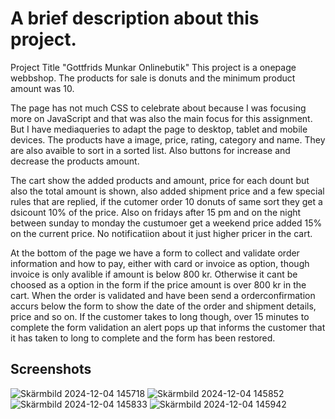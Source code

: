 
# A brief description about this project.
Project Title "Gottfrids Munkar Onlinebutik"
This project is a onepage webbshop. The products for sale is donuts and the minimum product amount was 10. 

The page has not much CSS to celebrate about because I was focusing more on JavaScript and that was also the main focus for this assignment. 
But I have mediaqueries to adapt the page to desktop, tablet and mobile devices. 
The products have a image, price, rating, category and name. They are also avaible to sort in a sorted list. Also buttons for increase and decrease the products amount.

The cart show the added products and amount, price for each dount but also the total amount is shown, also added shipment price and a few special rules that are replied, if
the cutomer order 10 donuts of same sort they get a dsicount 10% of the price. Also on fridays after 15 pm and on the night between sunday to monday the custumoer get a weekend price
added 15% on the current price. No notificatiion about it just higher pricer in the cart. 

At the bottom of the page we have a form to collect and validate order information and how to pay, either with card or invoice as option, though invoice is only avalible if amount is below
800 kr. Otherwise it cant be choosed as a option in the form if the price amount is over 800 kr in the cart. When the order is validated and have been send a orderconfirmation accurs below
the form to show the date of the order and shipment details, price and so on. If the customer takes to long though, over 15 minutes to complete the form validation an alert pops up that informs
the customer that it has taken to long to complete and the form has been restored. 

## Screenshots
![Skärmbild 2024-12-04 145718](https://github.com/user-attachments/assets/728f84fe-008a-4fe7-957c-145a59c3ebbb)
![Skärmbild 2024-12-04 145852](https://github.com/user-attachments/assets/48ebb991-8f1c-4b20-af82-2b19a5f55af9)
![Skärmbild 2024-12-04 145833](https://github.com/user-attachments/assets/c2578e18-001c-475c-8eeb-88ffeeec65af)
![Skärmbild 2024-12-04 145942](https://github.com/user-attachments/assets/caec130e-eeec-416b-9e67-72b24cef5d20)














